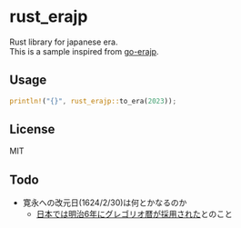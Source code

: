 # rust_erajp

Rust library for japanese era.  
This is a sample inspired from [go-erajp](https://github.com/mattn/go-erajp).

## Usage

```rust
println!("{}", rust_erajp::to_era(2023));
```

## License

MIT

## Todo
- 寛永への改元日(1624/2/30)は何とかなるのか
    - [日本では明治6年にグレゴリオ暦が採用された](https://www1.kaiho.mlit.go.jp/KOHO/faq/reki/shinreki.html)とのこと
